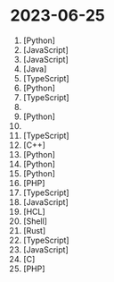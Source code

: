 # 2023-06-25

1. [](https://github.comundefined "Generative Models by Stability AI") [Python]
2. [](https://github.comundefined "Cybernetically enhanced web apps") [JavaScript]
3. [](https://github.comundefined "A ChatGPT plugin that allows you to load and edit your local files in a controlled way, as well as run any Python, JavaScript, and bash script.") [JavaScript]
4. [](https://github.comundefined "🔥 🔥 🔥 An intelligent and versatile general-purpose SQL client and reporting tool for databases which integrates ChatGPT capabilities.(智能的通用数据库SQL客户端和报表工具)") [Java]
5. [](https://github.comundefined "A Javascript AI getting started stack for weekend projects, including image/text models, vector stores, auth, and deployment configs") [TypeScript]
6. [](https://github.comundefined "") [Python]
7. [](https://github.comundefined "Next-generation ORM for Node.js & TypeScript | PostgreSQL, MySQL, MariaDB, SQL Server, SQLite, MongoDB and CockroachDB") [TypeScript]
8. [](https://github.comundefined "😎 Awesome lists about all kinds of interesting topics") 
9. [](https://github.comundefined "scikit-learn: machine learning in Python") [Python]
10. [](https://github.comundefined "Master programming by recreating your favorite technologies from scratch.") 
11. [](https://github.comundefined "Build your React-based CRUD applications, without constraints. 🌟 Star to support our work!") [TypeScript]
12. [](https://github.comundefined "GoogleTest - Google Testing and Mocking Framework") [C++]
13. [](https://github.comundefined "You like pytorch? You like micrograd? You love tinygrad! ❤️") [Python]
14. [](https://github.comundefined "Fast Segment Anything") [Python]
15. [](https://github.comundefined "Unified AI") [Python]
16. [](https://github.comundefined "An open-source & self-hostable Heroku / Netlify alternative.") [PHP]
17. [](https://github.comundefined "Lightweight Google-searchable Slack alternative for Communities") [TypeScript]
18. [](https://github.comundefined "Find and fix problems in your JavaScript code.") [JavaScript]
19. [](https://github.comundefined "Terraform module to create an Elastic Kubernetes (EKS) cluster and associated resources 🇺🇦") [HCL]
20. [](https://github.comundefined "Run Windows Subsystem For Android on your Windows 10 and Windows 11 PC using prebuilt binaries with Google Play Store (OpenGApps/ MindTheGapps) and/or Magisk or KernelSU (root solutions) built in.") [Shell]
21. [](https://github.comundefined "A GB emulator that is written in Rust 🦀!") [Rust]
22. [](https://github.comundefined "The modern web developer’s platform") [TypeScript]
23. [](https://github.comundefined "web development, streamlined") [JavaScript]
24. [](https://github.comundefined "A new bootable USB solution.") [C]
25. [](https://github.comundefined "The PHP Unit Testing framework.") [PHP]
